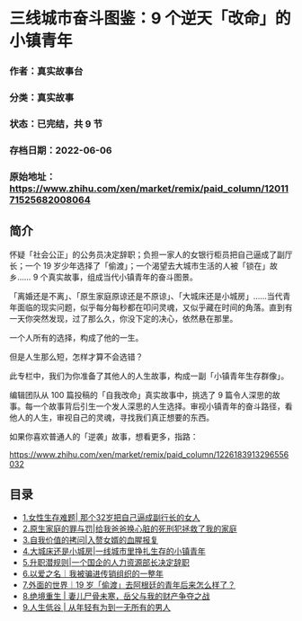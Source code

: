 # 三线城市奋斗图鉴：9 个逆天「改命」的小镇青年

### 作者：真实故事台

### 分类：真实故事

### 状态：已完结，共 9 节

### 存档日期：2022-06-06

### 原始地址：https://www.zhihu.com/xen/market/remix/paid_column/1201171525682008064


## 简介
怀疑「社会公正」的公务员决定辞职；负担一家人的女银行柜员把自己逼成了副厅长；一个 19 岁少年选择了「偷渡」；一个渴望去大城市生活的人被「锁在」故乡…… 9 个真实故事，组成当代小镇青年的奋斗图景。


「离婚还是不离」、「原生家庭原谅还是不原谅」、「大城床还是小城房」……当代青年面临的现实问题，似乎每分每秒都在叩问灵魂，又似乎藏在时间的角落。直到有一天你突然发现，过了那么久，你没下定的决心，依然悬在那里。


一个人所有的选择，构成了他的一生。


但是人生那么短，怎样才算不会选错？


此专栏中，我们为你准备了其他人的人生故事，构成一副「小镇青年生存群像」。


编辑团队从 100 篇投稿的「自我改命」真实故事中，挑选了 9 篇令人深思的故事。每一个故事背后引生一个发人深思的人生选择。审视小镇青年的奋斗路径，看他人的人生，审视自己的灵魂，寻找我们真正想要的东西。


如果你喜欢普通人的「逆袭」故事，想看更多，指路：


<https://www.zhihu.com/xen/market/remix/paid_column/1226183913296556032>




## 目录
- [1.女性生存难题| 那个32岁把自己逼成副行长的女人](1.女性生存难题|%20那个32岁把自己逼成副行长的女人.md)<!-- 2020-01-19 06:32 -->
- [2.原生家庭的罪与罚|给我爸爸换心脏的死刑犯拯救了我的家庭](2.原生家庭的罪与罚|给我爸爸换心脏的死刑犯拯救了我的家庭.md)<!-- 2020-02-12 10:01 -->
- [3.自我价值的拷问|入赘女婿的血腥报复](3.自我价值的拷问|入赘女婿的血腥报复.md)<!-- 2020-01-19 07:39 -->
- [4.大城床还是小城房|一线城市里挣扎生存的小镇青年](4.大城床还是小城房|一线城市里挣扎生存的小镇青年.md)<!-- 2020-01-19 08:54 -->
- [5.升职潜规则|一个国企的人力资源部长决定辞职](5.升职潜规则|一个国企的人力资源部长决定辞职.md)<!-- 2020-02-12 09:57 -->
- [6.以爱之名｜我被骗进传销组织的一整年](6.以爱之名｜我被骗进传销组织的一整年.md)<!-- 2020-02-04 10:00 -->
- [7.外面的世界｜19 岁「偷渡」去阿根廷的青年后来怎么样了？](7.外面的世界｜19%20岁「偷渡」去阿根廷的青年后来怎么样了？.md)<!-- 2020-02-04 10:00 -->
- [8.绝境重生 | 妻儿尸骨未寒，岳父与我的财产争夺之战](8.绝境重生%20|%20妻儿尸骨未寒，岳父与我的财产争夺之战.md)<!-- 2020-02-12 09:25 -->
- [9.人生低谷 | 从年轻有为到一无所有的男人](9.人生低谷%20|%20从年轻有为到一无所有的男人.md)<!-- 2020-02-12 09:42 -->